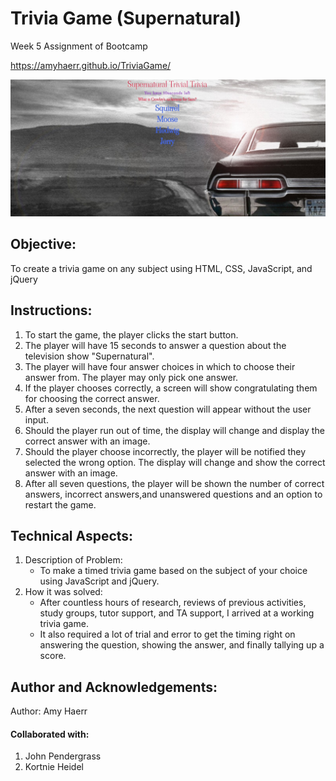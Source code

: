  # Trivia Game (Supernatural)
Week 5 Assignment of Bootcamp

https://amyhaerr.github.io/TriviaGame/

<img src="assets/images/supernatural.jpg">

## Objective: 
To create a trivia game on any subject using HTML, CSS, JavaScript, and jQuery

## Instructions:

1. To start the game, the player clicks the start button.
2. The player will have 15 seconds to answer a question about the television show "Supernatural".
3. The player will have four answer choices in which to choose their answer from. The player may only pick one answer.
4. If the player chooses correctly, a screen will show congratulating them for choosing the correct answer.
5. After a seven seconds, the next question will appear without the user input.
6. Should the player run out of time, the display will change and display the correct answer with an image.
7. Should the player choose incorrectly, the player will be notified they selected the wrong option. The display will change and show the correct answer with an image.
8. After all seven questions, the player will be shown the number of correct answers, incorrect answers,and unanswered questions and an option to restart the game.


## Technical Aspects:

1. Description of Problem:
    - To make a timed trivia game based on the subject of your choice using JavaScript and jQuery.
2. How it was solved:
    - After countless hours of research, reviews of previous activities, study groups, tutor support, and TA support, I arrived at a working trivia game.
    - It also required a lot of trial and error to get the timing right on answering the question, showing the answer, and finally tallying up a score.

## Author and Acknowledgements:
 Author: Amy Haerr

 #### Collaborated with:
 1. John Pendergrass
 2. Kortnie Heidel
 

 
